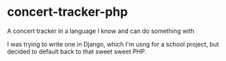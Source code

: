 # concert-tracker-php
A concert tracker in a language I know and can do something with

I was trying to write one in Django, which I'm usng for a school project, but decided to default back to that sweet sweet PHP.
